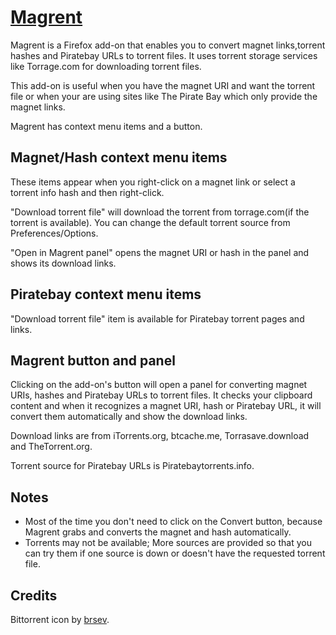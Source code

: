 [Magrent](https://addons.mozilla.org/en-US/firefox/addon/magrent/)
==================================================================

Magrent is a Firefox add-on that enables you to convert magnet links,torrent hashes and Piratebay URLs to torrent files.
It uses torrent storage services like Torrage.com for downloading torrent files.

This add-on is useful when you have the magnet URI and want the torrent file or when your are using sites like The Pirate Bay which only provide the magnet links.

Magrent has context menu items and a button.

## Magnet/Hash context menu items
These items appear when you right-click on a magnet link or select a torrent info hash and then right-click.

"Download torrent file" will download the torrent from torrage.com(if the torrent is available).
You can change the default torrent source from Preferences/Options.

"Open in Magrent panel" opens the magnet URI or hash in the panel and shows its download links.

## Piratebay context menu items
"Download torrent file" item is available for Piratebay torrent pages and links.

## Magrent button and panel
Clicking on the add-on's button will open a panel for converting magnet URIs, hashes and Piratebay URLs to torrent files. It checks your clipboard content and when it recognizes a magnet URI, hash or Piratebay URL, it will convert them automatically and show the download links.

Download links are from iTorrents.org, btcache.me, Torrasave.download and TheTorrent.org.

Torrent source for Piratebay URLs is Piratebaytorrents.info.

## Notes
* Most of the time you don't need to click on the Convert button, because Magrent grabs and converts the magnet and hash automatically.
* Torrents may not be available; More sources are provided so that you can try them if one source is down or doesn't have the requested torrent file.

## Credits
Bittorrent icon by [brsev](http://brsev.deviantart.com/art/Token-128429570).
